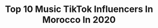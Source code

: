 ---
title: Top 10 Music TikTok Influencers In Morocco In 2020
description: >-
  Find top music TikTok influencers in Morocco in 2020. Most popular hashtags: #music #maroc #tiktok #morocco.
platform: TikTok
hits: 19
text_top: Analyze the best TikTok profiles on inBeat.
text_bottom: Our database has 19 TikTok influencers like this in Morocco for you to contact.
profiles:
  - username: "hitradio.officiel"
    fullname: >-
      HIT RADIO
    bio: >-
      1ère radio musicale au Maroc 🎶📻
    location: "Morocco"
    followers: 48700
    engagement: 431
    commentsToLikes: 0.010278
    id: ckbao1xocewj00j23tvgw4lwb
    verified: true
    hashtags: "#yassinejarram, #autoportrait, #hitradio, #bouchra"
  - username: "moroccanshow"
    fullname: >-
      Moroccan Show
    bio: >-
      
    location: "Morocco"
    followers: 8925
    engagement: 1024
    commentsToLikes: 0.043828
    id: ckb9lpstfeemq0j23qgzrwa76
    verified: false
    hashtags: "#marrakech, #maroc, #agadir, #fes"
  - username: "lemhaddebnabil"
    fullname: >-
      Nabil Lemhaddeb 
    bio: >-
      Artist singer 🇲🇦🎶 🎤 Objectif 10k 🙏🏼❤️
    location: "Morocco"
    followers: 7557
    engagement: 655
    commentsToLikes: 0.048478
    id: ckb9emnb52co20j23972briff
    verified: false
    hashtags: "#music, #challenge, #benguerir, #newsong"
  - username: "zineb_ess0"
    fullname: >-
      benizess
    bio: >-
      morocaine 🍒 insta : zei_essalmi
    location: "Morocco"
    followers: 72100
    engagement: 456
    commentsToLikes: 0.033180
    id: ck9doy985tvtr0j782kqiuppa
    verified: false
    hashtags: "#maroc, #algerien, #algerie, #tik"
  - username: "tareq.zayn"
    fullname: >-
      👑 Ţhę ĶįñĞ 👑
    bio: >-
      📍City : Casablanca 📍 Instagram : Tareq_triller1 😍 41K 😍 ❤ Follow Me Please ❤
    location: "Morocco"
    followers: 15400
    engagement: 618
    commentsToLikes: 0.035071
    id: ckc7o3rh7u34m0j23j3ojmzhv
    verified: false
    hashtags: "#love, #italie, #tiktokarab, #music"
  - username: "user34542583"
    fullname: >-
      user345425
    bio: >-
      
    location: "Morocco"
    followers: 16100
    engagement: 1225
    commentsToLikes: 0.004363
    id: cka63te3t5wkh0i78nk6ofq67
    verified: false
    hashtags: "#gateau, #tiktokhot, #astuce, #kitchen"
  - username: "nouhailaelkalai_official"
    fullname: >-
      Nouhaila Elkalai
    bio: >-
      Moroccan singer🎤 Fez , Morocco🇲🇦 20 yo🌚 IG : @Nouhailaelkalai_official ✅
    location: "Morocco"
    followers: 56900
    engagement: 953
    commentsToLikes: 0.010406
    id: ckb9lpo1redw40j231dmvlnbu
    verified: true
    hashtags: "#arab, #fyp, #foryou, #foryoupage"
  - username: "rif9tv"
    fullname: >-
      RIF9 TV
    bio: >-
      ادعموني بالاشتراك في قناتي على اليوتيوب وشكراً لكم subscribing YouTube 👇
    location: "Morocco"
    followers: 10900
    engagement: 260
    commentsToLikes: 0.010589
    id: cka9lig9829w00i78kt84g2yz
    verified: false
    hashtags: "#alhoceima, #musicrif, #nador, #subscribe"
  - username: "sokolova.beauty.bar"
    fullname: >-
      sokolova.beauty.bar
    bio: >-
      💚 Cils / Brows/ Nail art studio 🇷🇺 Maîtres russes 🇲🇦 Morocco/Casablanca
    location: "Morocco"
    followers: 22500
    engagement: 286
    commentsToLikes: 0.007596
    id: ck83z9rsryz4o0j78ooek5ayq
    verified: false
    hashtags: "#makeup, #instagood, #hudabeauty, #cilsacils"
  - username: "marwaa_official"
    fullname: >-
      😈 شّيْطانة 😈
    bio: >-
      мαĸє єvєяyσиє fαℓℓ ɪи ℓσvє ωɪτн yσυ αиɒ ɒσиτ вє fσя єvєяyσиє 🤍 🇱🇾🇲🇦
    location: "Morocco"
    followers: 285300
    engagement: 1199
    commentsToLikes: 0.020825
    id: ck9enu1b0ksl10j7848impub1
    verified: false
    hashtags: "#alg, #marooco, #maroc, #excelochallenge"
---